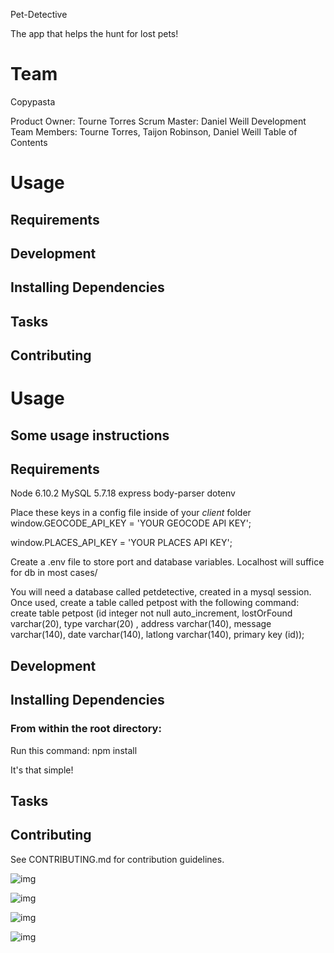 Pet-Detective

The app that helps the hunt for lost pets!
# Team
Copypasta

Product Owner: Tourne Torres
Scrum Master: Daniel Weill
Development Team Members: Tourne Torres, Taijon Robinson, Daniel Weill
Table of Contents

# Usage
## Requirements
## Development
## Installing Dependencies
## Tasks
## Contributing
# Usage

## Some usage instructions
## Requirements
Node 6.10.2
MySQL 5.7.18
express
body-parser
dotenv

Place these keys in a config file inside of your *client* folder
window.GEOCODE_API_KEY = 'YOUR GEOCODE API KEY';

window.PLACES_API_KEY = 'YOUR PLACES API KEY';

Create a .env file to store port and database variables. Localhost will suffice for db in most cases/

You will need a database called petdetective, created in a mysql session. Once used, create a table called petpost with the following command: create table petpost (id integer not null auto_increment, lostOrFound varchar(20), type varchar(20) , address varchar(140), message varchar(140), date varchar(140), latlong varchar(140), primary key (id));
## Development

## Installing Dependencies

### From within the root directory:
Run this command:
npm install

It's that simple!
## Tasks

## Contributing

See CONTRIBUTING.md for contribution guidelines.

![img](https://upload.wikimedia.org/wikipedia/en/thumb/6/62/MySQL.svg/1200px-MySQL.svg.png)

![img](http://kartikgola.com/wp-content/uploads/2017/02/express3.png)


![img](https://encrypted-tbn0.gstatic.com/images?q=tbn:ANd9GcT-BLdbYkpNZFei4Ok3tusGUT6hl3sy-QEHWuWPAIugq4cEoq3e)

![img](http://topdogsocialmedia.com/wp-content/uploads/2012/01/Google-Places-Listing.png)